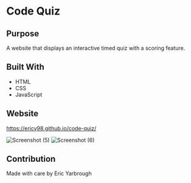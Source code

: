 # Code Quiz

## Purpose
A website that displays an interactive timed quiz with a scoring feature.

## Built With
* HTML
* CSS
* JavaScript

## Website
https://ericy98.github.io/code-quiz/

![Screenshot (5)](https://user-images.githubusercontent.com/65314282/84618419-cf557380-ae97-11ea-97d2-3b774d83b8ae.png)
![Screenshot (6)](https://user-images.githubusercontent.com/65314282/84618424-d11f3700-ae97-11ea-800b-1978431098f4.png)

## Contribution
Made with care by Eric Yarbrough
